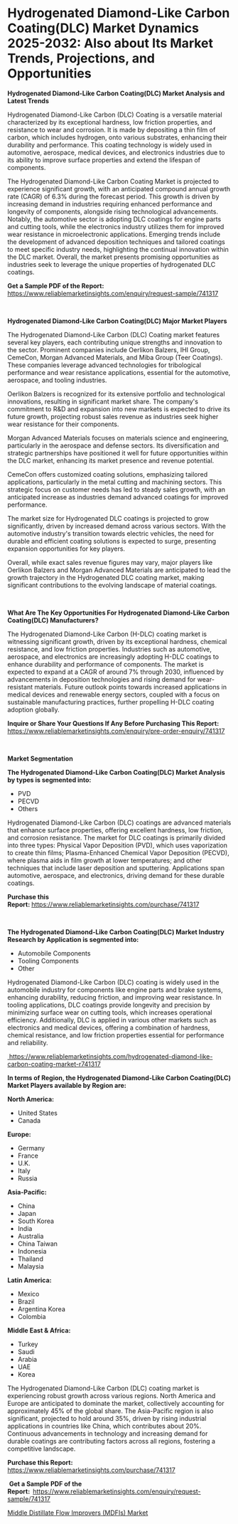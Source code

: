 <p><h1>Hydrogenated Diamond-Like Carbon Coating(DLC) Market Dynamics 2025-2032: Also about Its Market Trends, Projections, and Opportunities</h1></p><p><strong>Hydrogenated Diamond-Like Carbon Coating(DLC) Market Analysis and Latest Trends</strong></p>
<p><p>Hydrogenated Diamond-Like Carbon (DLC) Coating is a versatile material characterized by its exceptional hardness, low friction properties, and resistance to wear and corrosion. It is made by depositing a thin film of carbon, which includes hydrogen, onto various substrates, enhancing their durability and performance. This coating technology is widely used in automotive, aerospace, medical devices, and electronics industries due to its ability to improve surface properties and extend the lifespan of components.</p><p>The Hydrogenated Diamond-Like Carbon Coating Market is projected to experience significant growth, with an anticipated compound annual growth rate (CAGR) of 6.3% during the forecast period. This growth is driven by increasing demand in industries requiring enhanced performance and longevity of components, alongside rising technological advancements. Notably, the automotive sector is adopting DLC coatings for engine parts and cutting tools, while the electronics industry utilizes them for improved wear resistance in microelectronic applications. Emerging trends include the development of advanced deposition techniques and tailored coatings to meet specific industry needs, highlighting the continual innovation within the DLC market. Overall, the market presents promising opportunities as industries seek to leverage the unique properties of hydrogenated DLC coatings.</p></p>
<p><strong>Get a Sample PDF of the Report:&nbsp;</strong> <a href="https://www.reliablemarketinsights.com/enquiry/request-sample/741317?utm_campaign=2206&utm_medium=2&utm_source=Github&utm_content=ia&utm_term=02042025&utm_id=hydrogenated-diamond-like-carbon-coatingdlc">https://www.reliablemarketinsights.com/enquiry/request-sample/741317</a></p>
<p>&nbsp;</p>
<p><strong>Hydrogenated Diamond-Like Carbon Coating(DLC) Major Market Players</strong></p>
<p><p>The Hydrogenated Diamond-Like Carbon (DLC) Coating market features several key players, each contributing unique strengths and innovation to the sector. Prominent companies include Oerlikon Balzers, IHI Group, CemeCon, Morgan Advanced Materials, and Miba Group (Teer Coatings). These companies leverage advanced technologies for tribological performance and wear resistance applications, essential for the automotive, aerospace, and tooling industries.</p><p>Oerlikon Balzers is recognized for its extensive portfolio and technological innovations, resulting in significant market share. The company's commitment to R&D and expansion into new markets is expected to drive its future growth, projecting robust sales revenue as industries seek higher wear resistance for their components.</p><p>Morgan Advanced Materials focuses on materials science and engineering, particularly in the aerospace and defense sectors. Its diversification and strategic partnerships have positioned it well for future opportunities within the DLC market, enhancing its market presence and revenue potential.</p><p>CemeCon offers customized coating solutions, emphasizing tailored applications, particularly in the metal cutting and machining sectors. This strategic focus on customer needs has led to steady sales growth, with an anticipated increase as industries demand advanced coatings for improved performance.</p><p>The market size for Hydrogenated DLC coatings is projected to grow significantly, driven by increased demand across various sectors. With the automotive industry's transition towards electric vehicles, the need for durable and efficient coating solutions is expected to surge, presenting expansion opportunities for key players.</p><p>Overall, while exact sales revenue figures may vary, major players like Oerlikon Balzers and Morgan Advanced Materials are anticipated to lead the growth trajectory in the Hydrogenated DLC coating market, making significant contributions to the evolving landscape of material coatings.</p></p>
<p>&nbsp;</p>
<p><strong>What Are The Key Opportunities For Hydrogenated Diamond-Like Carbon Coating(DLC) Manufacturers?</strong></p>
<p><p>The Hydrogenated Diamond-Like Carbon (H-DLC) coating market is witnessing significant growth, driven by its exceptional hardness, chemical resistance, and low friction properties. Industries such as automotive, aerospace, and electronics are increasingly adopting H-DLC coatings to enhance durability and performance of components. The market is expected to expand at a CAGR of around 7% through 2030, influenced by advancements in deposition technologies and rising demand for wear-resistant materials. Future outlook points towards increased applications in medical devices and renewable energy sectors, coupled with a focus on sustainable manufacturing practices, further propelling H-DLC coating adoption globally.</p></p>
<p><strong>Inquire or Share Your Questions If Any Before Purchasing This Report:</strong> <a href="https://www.reliablemarketinsights.com/enquiry/pre-order-enquiry/741317?utm_campaign=2206&utm_medium=2&utm_source=Github&utm_content=ia&utm_term=02042025&utm_id=hydrogenated-diamond-like-carbon-coatingdlc">https://www.reliablemarketinsights.com/enquiry/pre-order-enquiry/741317</a></p>
<p>&nbsp;</p>
<p><strong>Market Segmentation</strong></p>
<p><strong>The Hydrogenated Diamond-Like Carbon Coating(DLC) Market Analysis by types is segmented into:</strong></p>
<p><ul><li>PVD</li><li>PECVD</li><li>Others</li></ul></p>
<p><p>Hydrogenated Diamond-Like Carbon (DLC) coatings are advanced materials that enhance surface properties, offering excellent hardness, low friction, and corrosion resistance. The market for DLC coatings is primarily divided into three types: Physical Vapor Deposition (PVD), which uses vaporization to create thin films; Plasma-Enhanced Chemical Vapor Deposition (PECVD), where plasma aids in film growth at lower temperatures; and other techniques that include laser deposition and sputtering. Applications span automotive, aerospace, and electronics, driving demand for these durable coatings.</p></p>
<p><strong>Purchase this Report:&nbsp;</strong><a href="https://www.reliablemarketinsights.com/purchase/741317?utm_campaign=2206&utm_medium=2&utm_source=Github&utm_content=ia&utm_term=02042025&utm_id=hydrogenated-diamond-like-carbon-coatingdlc">https://www.reliablemarketinsights.com/purchase/741317</a></p>
<p>&nbsp;</p>
<p><strong>The Hydrogenated Diamond-Like Carbon Coating(DLC) Market Industry Research by Application is segmented into:</strong></p>
<p><ul><li>Automobile Components</li><li>Tooling Components</li><li>Other</li></ul></p>
<p><p>Hydrogenated Diamond-Like Carbon (DLC) coating is widely used in the automobile industry for components like engine parts and brake systems, enhancing durability, reducing friction, and improving wear resistance. In tooling applications, DLC coatings provide longevity and precision by minimizing surface wear on cutting tools, which increases operational efficiency. Additionally, DLC is applied in various other markets such as electronics and medical devices, offering a combination of hardness, chemical resistance, and low friction properties essential for performance and reliability.</p></p>
<p><a href="https://www.reliablemarketinsights.com/hydrogenated-diamond-like-carbon-coating-market-r741317?utm_campaign=2206&utm_medium=2&utm_source=Github&utm_content=ia&utm_term=02042025&utm_id=hydrogenated-diamond-like-carbon-coatingdlc">&nbsp;https://www.reliablemarketinsights.com/hydrogenated-diamond-like-carbon-coating-market-r741317</a></p>
<p><strong>In terms of Region, the Hydrogenated Diamond-Like Carbon Coating(DLC) Market Players available by Region are:</strong></p>
<p>
    <p> <strong> North America: </strong>
        <ul>
            <li>United States</li>
            <li>Canada</li>
        </ul>
        </p> 
    <p> <strong> Europe: </strong>
        <ul>
            <li>Germany</li>
            <li>France</li>
            <li>U.K.</li>
            <li>Italy</li>
            <li>Russia</li>
        </ul>
        </p> 
    <p> <strong> Asia-Pacific: </strong>
        <ul>
            <li>China</li>
            <li>Japan</li>
            <li>South Korea</li>
            <li>India</li>
            <li>Australia</li>
            <li>China Taiwan</li>
            <li>Indonesia</li>
            <li>Thailand</li>
            <li>Malaysia</li>
        </ul>
        </p> 
    <p> <strong> Latin America: </strong>
        <ul>
            <li>Mexico</li>
            <li>Brazil</li>
            <li>Argentina Korea</li>
            <li>Colombia</li>
        </ul>
        </p> 
    <p> <strong> Middle East & Africa: </strong>
        <ul>
            <li>Turkey</li>
            <li>Saudi</li>
            <li>Arabia</li>
            <li>UAE</li>
            <li>Korea</li>
        </ul>
    </p>
    </p>
<p><p>The Hydrogenated Diamond-Like Carbon (DLC) coating market is experiencing robust growth across various regions. North America and Europe are anticipated to dominate the market, collectively accounting for approximately 45% of the global share. The Asia-Pacific region is also significant, projected to hold around 35%, driven by rising industrial applications in countries like China, which contributes about 20%. Continuous advancements in technology and increasing demand for durable coatings are contributing factors across all regions, fostering a competitive landscape.</p></p>
<p><strong>Purchase this Report: </strong><a href="https://www.reliablemarketinsights.com/purchase/741317?utm_campaign=2206&utm_medium=2&utm_source=Github&utm_content=ia&utm_term=02042025&utm_id=hydrogenated-diamond-like-carbon-coatingdlc">https://www.reliablemarketinsights.com/purchase/741317</a></p>
<p>&nbsp;<strong>Get a Sample PDF of the Report:&nbsp;&nbsp;</strong><a href="https://www.reliablemarketinsights.com/enquiry/request-sample/741317?utm_campaign=2206&utm_medium=2&utm_source=Github&utm_content=ia&utm_term=02042025&utm_id=hydrogenated-diamond-like-carbon-coatingdlc">https://www.reliablemarketinsights.com/enquiry/request-sample/741317</a></p>
<p><strong></strong></p>
<p><p><a href="https://github.com/wwwkeltoum/Market-Research-Report-List-5/blob/main/middle-distillate-flow-improvers-mdfis-market.md?utm_campaign=2206&utm_medium=2&utm_source=Github&utm_content=ia&utm_term=02042025&utm_id=hydrogenated-diamond-like-carbon-coatingdlc">Middle Distillate Flow Improvers (MDFIs) Market</a></p></p>